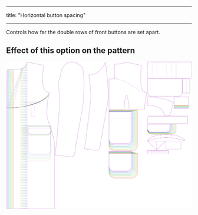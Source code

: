 ***

title: "Horizontal button spacing"

***

Controls how far the double rows of front buttons are set apart.

## Effect of this option on the pattern

![This image shows the effect of this option by superimposing several variants that have a different value for this option](carlton_buttonspacinghorizontal_sample.svg "Effect of this option on the pattern")

